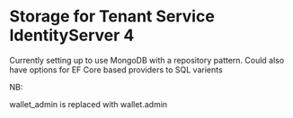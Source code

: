 ﻿# Storage for Tenant Service IdentityServer 4

Currently setting up to use MongoDB with a repository pattern.
Could also have options for EF Core based providers to SQL varients


NB:

wallet_admin is replaced with wallet.admin